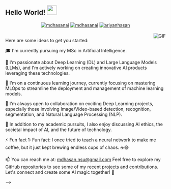 ## Hello World! <img src="https://raw.githubusercontent.com/iampavangandhi/iampavangandhi/master/gifs/Hi.gif" width="30px"></h2>

<p align="center">
<a href="https://www.linkedin.com/in/mdhasanai/" target="blank"><img align="center" src="https://img.shields.io/badge/-LinkedIn-039BE5?style=for-the-badge&logo=Linkedin&logoColor=white&link=https://www.linkedin.com/in/mdhasanai/" alt="mdhasanai"/></a>
<a href="https://twitter.com/mdhasanai" target="blank"><img align="center" src="https://img.shields.io/badge/-Twitter-A7C0FF?style=for-the-badge&logo=Twitter&logoColor=white&link=https://twitter.com/mdhasanai" alt="mdhasanai"/></a>
<a href="https://medium.com/@ariyanhasan" target="blank"><img align="center" src="https://img.shields.io/badge/-medium-7CB342?style=for-the-badge&labelColor=7CB342&logo=Medium&link=https://medium.com/@ariyanhasan" alt="ariyanhasan"/></a>

<br />
<br/>
<img align="right" alt="GIF" src="https://media.giphy.com/media/13HgwGsXF0aiGY/giphy.gif" />
</p>

Here are some ideas to get you started:

🎓 I'm currently pursuing my MSc in Artificial Intelligence.

🔭 I'm passionate about Deep Learning (DL) and Large Language Models (LLMs), and I'm actively working on creating innovative AI products leveraging these technologies.

🌱 I'm on a continuous learning journey, currently focusing on mastering MLOps to streamline the deployment and management of machine learning models.

👯 I'm always open to collaboration on exciting Deep Learning projects, especially those involving Image/Video-based detection, recognition, segmentation, and Natural Language Processing (NLP).

💼 In addition to my academic pursuits, I also enjoy discussing AI ethics, the societal impact of AI, and the future of technology.

⚡ Fun fact 1: Fun fact: I once tried to teach a neural network to make me coffee, but it just kept brewing endless cups of chaos. ☕😄


📫 You can reach me at: mdhasan.nsu@gmail.com
Feel free to explore my GitHub repositories to see some of my recent projects and contributions. Let's connect and create some AI magic together! 🚀

-->

